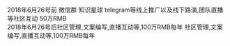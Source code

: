 <br/>2018年6月26号前 微信群 知识星球 telegram等线上推广以及线下路演,团队直播等社区互动 50万RMB</br> 
2018年6月26号后社区管理,文案编写,直播互动等,100万RMB每年 社区管理,文案编写,直播互动等,100万RMB每年
